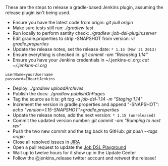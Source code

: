 These are the steps to release a gradle-based Jenkins plugin, assuming the release plugin isn't being used.

* Ensure you have the latest code from origin: _git pull origin_
* Make sure tests still run: _./gradlew test_
* Run locally to perform santity check: _./gradlew :job-dsl-plugin:server_
* Edit gradle.properties to strip -SNAPSHOT from version: _vi gradle.properties_
* Update the release notes, set the release date: `* 1.14 (Mar 31 2013)`
* Ensure everything is checked in: _git commit -am "Releasing 1.14"_
* Ensure you have your Jenkins credentials in ~/.jenkins-ci.org: _cat ~/.jenkins-ci.org_
```
userName=yourUsername
password=IHeartJenkins
```
* Deploy: _./gradlew uploadArchives_
* Publish the docs: _./gradlew publishGhPages_
* Tag the source as it is: _git tag -a job-dsl-1.14 -m "Staging 1.14"_
* Increment the version in gradle.properties and append "-SNAPSHOT": _echo "version=1.15-SNAPSHOT">gradle.properties_
* Update the release notes, add the next version: `* 1.15 (unreleased)`
* Commit the updated version number: _git commit -am "Bumping to next rev"_
* Push the two new commit and the tag back to GitHub: _git push --tags origin_
* Close all resolved issues in [JIRA](https://issues.jenkins-ci.org/browse/JENKINS/component/16720)
* Open a pull request to update the [Job DSL Playground](https://github.com/sheehan/job-dsl-playground) 
* Wait up to twelve hours for it show up in the Update Center
* Follow the @jenkins_release twitter account and retweet the release!